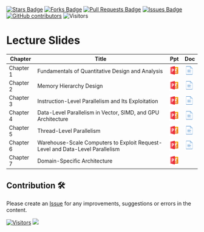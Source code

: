 <a href="https://github.com/drshahizan/project-management/stargazers"><img src="https://img.shields.io/github/stars/drshahizan/project-management" alt="Stars Badge"/></a>
<a href="https://github.com/drshahizan/project-management/network/members"><img src="https://img.shields.io/github/forks/drshahizan/project-management" alt="Forks Badge"/></a>
<a href="https://github.com/drshahizan/project-management/pulls"><img src="https://img.shields.io/github/issues-pr/drshahizan/project-management" alt="Pull Requests Badge"/></a>
<a href="https://github.com/drshahizan/project-management"><img src="https://img.shields.io/github/issues/drshahizan/project-management" alt="Issues Badge"/></a>
<a href="https://github.com/drshahizan/project-management/graphs/contributors"><img alt="GitHub contributors" src="https://img.shields.io/github/contributors/drshahizan/project-management?color=2b9348"></a>
![Visitors](https://api.visitorbadge.io/api/visitors?path=https%3A%2F%2Fgithub.com%2Fdrshahizan%2Fproject-management&labelColor=%23d9e3f0&countColor=%23697689&style=flat)

# Lecture Slides

| Chapter    | Title                                                                                  | Ppt | Doc |
|------------|----------------------------------------------------------------------------------------|----------------------------------------------------------------------------------------------|---|
| Chapter 1  | Fundamentals of Quantitative Design and Analysis                                       | <a href="https://github.com/drshahizan/computer-system/blob/main/images/week1/Chapter1.pdf"><img src="../images/powerpoint-48.png" width="30px" height="30px"></a> | <a href="https://bjpcjp.github.io/pdfs/cpus-quant/comparchs-ch01.pdf"><img src="../images/document-40.png" width="24px" height="24px"></a>|
| Chapter 2  | Memory Hierarchy Design                                                                | <a href="https://github.com/drshahizan/computer-system/blob/main/images/week1/chapter02.pdf"><img src="../images/powerpoint-48.png" width="30px" height="30px"></a> | <a href="https://bjpcjp.github.io/pdfs/cpus-quant/comparchs-ch02.pdf"><img src="../images/document-40.png" width="24px" height="24px"></a>|
| Chapter 3  | Instruction-Level Parallelism and Its Exploitation                                     | <a href="https://github.com/drshahizan/computer-system/blob/main/images/week1/chapter03.pdf"><img src="../images/powerpoint-48.png" width="30px" height="30px"></a> |<a href="https://bjpcjp.github.io/pdfs/cpus-quant/comparchs-ch03.pdf"><img src="../images/document-40.png" width="24px" height="24px"></a>|
| Chapter 4  | Data-Level Parallelism in Vector, SIMD, and GPU Architecture                           | <a href="https://github.com/drshahizan/computer-system/blob/main/images/week1/chapter04.pdf"><img src="../images/powerpoint-48.png" width="30px" height="30px"></a> |<a href="https://bjpcjp.github.io/pdfs/cpus-quant/comparchs-ch04.pdf"><img src="../images/document-40.png" width="24px" height="24px"></a>|
| Chapter 5  | Thread-Level Parallelism                                                               | <a href="https://github.com/drshahizan/computer-system/blob/main/images/week1/chapter05.pdf"><img src="../images/powerpoint-48.png" width="30px" height="30px"></a> |<a href="https://bjpcjp.github.io/pdfs/cpus-quant/comparchs-ch05.pdf"><img src="../images/document-40.png" width="24px" height="24px"></a>|
| Chapter 6  | Warehouse-Scale Computers to Exploit Request-Level and Data-Level Parallelism          | <a href="https://github.com/drshahizan/computer-system/blob/main/images/week1/chapter06.pdf"><img src="../images/powerpoint-48.png" width="30px" height="30px"></a> |<a href="https://bjpcjp.github.io/pdfs/cpus-quant/comparchs-ch06.pdf"><img src="../images/document-40.png" width="24px" height="24px"></a>|
| Chapter 7  | Domain-Specific Architecture                                                           | <a href="https://github.com/drshahizan/computer-system/blob/main/images/week1/chapter07.pdf"><img src="../images/powerpoint-48.png" width="30px" height="30px"></a> | 


## Contribution 🛠️
Please create an [Issue](https://github.com/drshahizan/project-management/issues) for any improvements, suggestions or errors in the content.

[![Visitors](https://api.visitorbadge.io/api/visitors?path=https%3A%2F%2Fgithub.com%2Fdrshahizan&labelColor=%23697689&countColor=%23555555&style=plastic)](https://visitorbadge.io/status?path=https%3A%2F%2Fgithub.com%2Fdrshahizan)
![](https://hit.yhype.me/github/profile?user_id=81284918)

